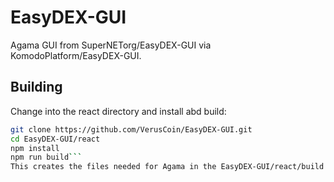 # EasyDEX-GUI
Agama GUI from SuperNETorg/EasyDEX-GUI via KomodoPlatform/EasyDEX-GUI.
## Building
Change into the react directory and install abd build:
```bash
git clone https://github.com/VerusCoin/EasyDEX-GUI.git
cd EasyDEX-GUI/react
npm install
npm run build```
This creates the files needed for Agama in the EasyDEX-GUI/react/build directory.
